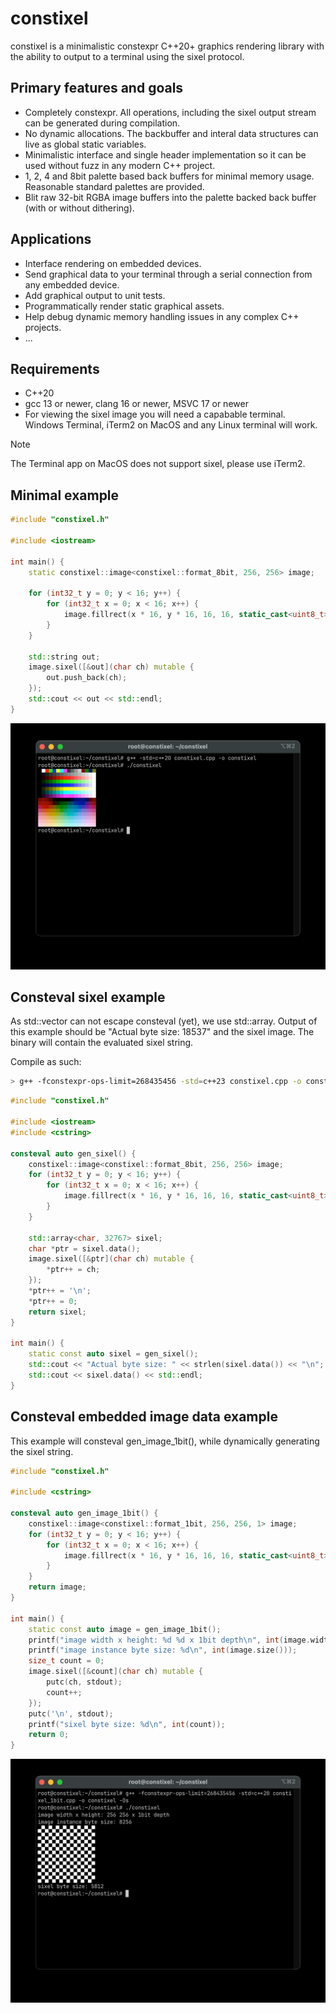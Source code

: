 # constixel

constixel is a minimalistic constexpr C++20+ graphics rendering library with the ability to output to a terminal using the sixel protocol.

## Primary features and goals

- Completely constexpr. All operations, including the sixel output stream can be generated during compilation.
- No dynamic allocations. The backbuffer and interal data structures can live as global static variables.
- Minimalistic interface and single header implementation so it can be used without fuzz in any modern C++ project.
- 1, 2, 4 and 8bit palette based back buffers for minimal memory usage. Reasonable standard palettes are provided.
- Blit raw 32-bit RGBA image buffers into the palette backed back buffer (with or without dithering). 

## Applications

- Interface rendering on embedded devices.
- Send graphical data to your terminal through a serial connection from any embedded device.
- Add graphical output to unit tests.
- Programmatically render static graphical assets.
- Help debug dynamic memory handling issues in any complex C++ projects.
- ...
  
## Requirements

- C++20
- gcc 13 or newer, clang 16 or newer, MSVC 17 or newer
- For viewing the sixel image you will need a capabable terminal. Windows Terminal, iTerm2 on MacOS and any Linux terminal will work.

> [!NOTE]
> The Terminal app on MacOS does not support sixel, please use iTerm2.

## Minimal example

```c++
#include "constixel.h"

#include <iostream>

int main() {
    static constixel::image<constixel::format_8bit, 256, 256> image;

    for (int32_t y = 0; y < 16; y++) {
        for (int32_t x = 0; x < 16; x++) {
            image.fillrect(x * 16, y * 16, 16, 16, static_cast<uint8_t>(y * 16 + x));
        }
    }

    std::string out;
    image.sixel([&out](char ch) mutable {
        out.push_back(ch);
    });
    std::cout << out << std::endl;
}
```

![constixel](./media/constixel.jpg "Example in iTerm")

## Consteval sixel example

As std::vector can not escape consteval (yet), we use std::array. Output of this example should be "Actual byte size: 18537" and the sixel image. The binary will contain the evaluated sixel string.

Compile as such:

```bash
> g++ -fconstexpr-ops-limit=268435456 -std=c++23 constixel.cpp -o constixel -Os
```

```c++
#include "constixel.h"

#include <iostream>
#include <cstring>

consteval auto gen_sixel() {
    constixel::image<constixel::format_8bit, 256, 256> image;
    for (int32_t y = 0; y < 16; y++) {
        for (int32_t x = 0; x < 16; x++) {
            image.fillrect(x * 16, y * 16, 16, 16, static_cast<uint8_t>(y * 16 + x));
        }
    }

    std::array<char, 32767> sixel;
    char *ptr = sixel.data();
    image.sixel([&ptr](char ch) mutable {
        *ptr++ = ch;
    });
    *ptr++ = '\n';
    *ptr++ = 0;
    return sixel;
}

int main() {
    static const auto sixel = gen_sixel();
    std::cout << "Actual byte size: " << strlen(sixel.data()) << "\n";
    std::cout << sixel.data() << std::endl;
}
```

## Consteval embedded image data example

This example will consteval gen_image_1bit(), while dynamically generating the sixel string.

```c++
#include "constixel.h"

#include <cstring>

consteval auto gen_image_1bit() {
    constixel::image<constixel::format_1bit, 256, 256, 1> image;
    for (int32_t y = 0; y < 16; y++) {
        for (int32_t x = 0; x < 16; x++) {
            image.fillrect(x * 16, y * 16, 16, 16, static_cast<uint8_t>(y + x) & 1);
        }
    }
    return image;
}

int main() {
    static const auto image = gen_image_1bit();
    printf("image width x height: %d %d x 1bit depth\n", int(image.width()), int(image.height()));
    printf("image instance byte size: %d\n", int(image.size()));
    size_t count = 0;
    image.sixel([&count](char ch) mutable {
        putc(ch, stdout);
        count++;
    });
    putc('\n', stdout);
    printf("sixel byte size: %d\n", int(count));
    return 0;
}
```

![constixel](./media/constixel_1bit.jpg "Example in iTerm")
